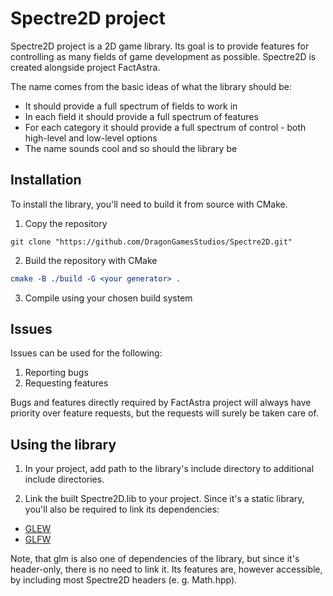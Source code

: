 # Spectre2D project

Spectre2D project is a 2D game library. Its goal is to provide features for controlling as
many fields of game development as possible. Spectre2D is created alongside project FactAstra.

The name comes from the basic ideas of what the library should be:
- It should provide a full spectrum of fields to work in
- In each field it should provide a full spectrum of features
- For each category it should provide a full spectrum of control - both high-level and low-level options
- The name sounds cool and so should the library be

## Installation

To install the library, you'll need to build it from source with CMake.

1. Copy the repository
```git
git clone "https://github.com/DragonGamesStudios/Spectre2D.git"
```

2. Build the repository with CMake
```cmake
cmake -B ./build -G <your generator> .
```
3. Compile using your chosen build system

## Issues
Issues can be used for the following:
1. Reporting bugs
2. Requesting features

Bugs and features directly required by FactAstra project will always have priority over feature requests, but the requests will surely be taken care of.

## Using the library
1. In your project, add path to the library's include directory to additional include directories.

2. Link the built Spectre2D.lib to your project. Since it's a static library, you'll also be required to link its dependencies:
* [GLEW](http://glew.sourceforge.net/)
* [GLFW](https://www.glfw.org/)

Note, that glm is also one of dependencies of the library, but since it's header-only, there is no need to link it. Its features are, however accessible, by including most Spectre2D headers (e. g. Math.hpp).